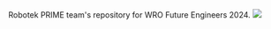 <body>
Robotek PRIME team's repository for WRO Future Engineers 2024.
<img src=»(https://github.com/RobotekPRIME2024/WRO-FE24/blob/main/Images/Robotek.png)»>
</body>
